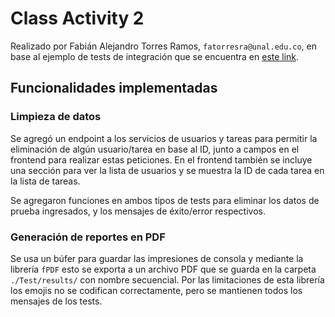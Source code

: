 # Class Activity 2

Realizado por Fabián Alejandro Torres Ramos, `fatorresra@unal.edu.co`, en base al ejemplo de tests de integración que se encuentra en [este link](https://github.com/SwEng2-2025i/SwEng2_2025i_Examples/tree/main/Example%205%20-%20Integration%20Test).

## Funcionalidades implementadas

### Limpieza de datos

Se agregó un endpoint a los servicios de usuarios y tareas para permitir la eliminación de algún usuario/tarea en base al ID, junto a campos en el frontend para realizar estas peticiones. En el frontend también se incluye una sección para ver la lista de usuarios y se muestra la ID de cada tarea en la lista de tareas.

Se agregaron funciones en ambos tipos de tests para eliminar los datos de prueba ingresados, y los mensajes de éxito/error respectivos.

### Generación de reportes en PDF

Se usa un búfer para guardar las impresiones de consola y mediante la librería `fPDF` esto se exporta a un archivo PDF que se guarda en la carpeta `./Test/results/` con nombre secuencial. Por las limitaciones de esta librería los emojis no se codifican correctamente, pero se mantienen todos los mensajes de los tests.